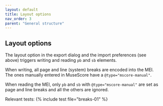```yaml
---
layout: default
title: Layout options
nav_order: 3
parent: "General structure"
---
```


## Layout options

The layout option in the export dialog and the import preferences (see above) triggers writing and reading `pb` and `sb` elements.

When writing, all page and line (system) breaks are encoded into the MEI. The ones manually entered in MuseScore have a `@type="mscore-manual"`.

When reading the MEI, only `pb` and `sb` with `@type="mscore-manual"` are set as page and line breaks and all the others are ignored.

Relevant tests:
{% include test file="breaks-01" %}